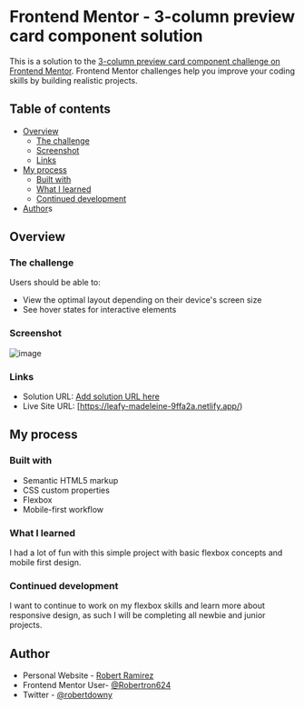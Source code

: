 # Frontend Mentor - 3-column preview card component solution

This is a solution to the [3-column preview card component challenge on Frontend Mentor](https://www.frontendmentor.io/challenges/3column-preview-card-component-pH92eAR2-). Frontend Mentor challenges help you improve your coding skills by building realistic projects. 

## Table of contents

- [Overview](#overview)
  - [The challenge](#the-challenge)
  - [Screenshot](#screenshot)
  - [Links](#links)
- [My process](#my-process)
  - [Built with](#built-with)
  - [What I learned](#what-i-learned)
  - [Continued development](#continued-development)
- [Author](#author)s

## Overview

### The challenge

Users should be able to:

- View the optimal layout depending on their device's screen size
- See hover states for interactive elements

### Screenshot

![image](https://user-images.githubusercontent.com/72587880/228300168-27243d45-30c5-4d76-b0ba-2fb7af2051d6.png)

### Links

- Solution URL: [Add solution URL here](https://github.com/Robertron624/3-column-preview-card-component-main)
- Live Site URL: [https://leafy-madeleine-9ffa2a.netlify.app/)

## My process

### Built with

- Semantic HTML5 markup
- CSS custom properties
- Flexbox
- Mobile-first workflow


### What I learned

I had a lot of fun with this simple project with basic flexbox concepts and mobile first design.

### Continued development

I want to continue to work on my flexbox skills and learn more about responsive design, as such I will be completing all
newbie and junior projects.

## Author

- Personal Website - [Robert Ramirez](https://robert-ramirez.netlify.app)
- Frontend Mentor User- [@Robertron624](https://www.frontendmentor.io/profile/Robertron624)
- Twitter - [@robertdowny](https://www.twitter.com/robertdowny)
